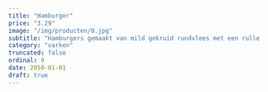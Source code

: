 ```yaml
---
title: "Hamburger"
price: "3.29"
image: "/img/producten/0.jpg"
subtitle: "Hamburgers gemaakt van mild gekruid rundvlees met een rulle structuur. Een smakelijk stukje vlees voor bij de Hollandse maaltijd en een topper op een broodje met sla, tomaat en ui."
category: "varken"
truncated: false
ordinal: 0
date: 2050-01-01
draft: true
---
```

